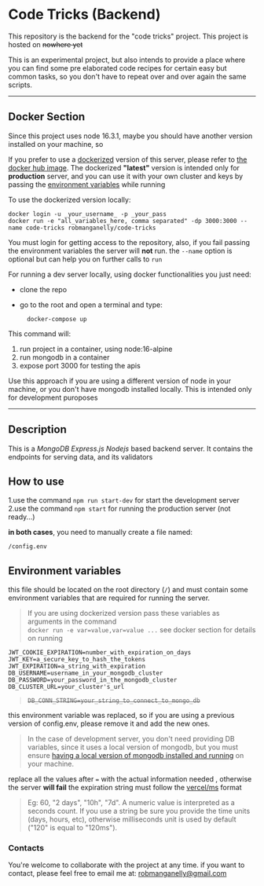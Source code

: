 # Code Tricks (Backend)

This repository is the backend for the "code tricks" project.
This project is hosted on ~~nowhere yet~~

This is an experimental project, but also intends to provide a place where you can find some pre elaborated code recipes for certain easy but common tasks, so you don't have to repeat over and over again the same scripts.

---

## Docker Section

Since this project uses node 16.3.1, maybe you should have another version installed on your machine, so

If you prefer to use a [dockerized](https://docs.docker.com/ "Docker Official Documentation") version of this server, please refer to [the docker hub image](https://hub.docker.com/repository/docker/robmanganelly/code-tricks "https://hub.docker.com/r/robmanganelly/code-tricks"). The dockerized __"latest"__ version is intended only for __production__ server, and you can use it with your own cluster and keys by passing the [environment variables](#environment) while running

To use the dockerized version locally:

    docker login -u _your_username_ -p _your_pass
    docker run -e "all_variables_here, comma separated" -dp 3000:3000 --name code-tricks robmanganelly/code-tricks 

You must login for getting access to the repository, also, if you fail passing the environment variables the server will __not__ run.
the `--name` option is optional but can help you on further calls to `run`

For running a dev server locally, using docker functionalities you just need:

* clone the repo
* go to the root and open a terminal and type:

        docker-compose up

This command will:

1. run project in a container, using node:16-alpine
2. run mongodb in a container
3. expose port 3000 for testing the apis

Use this approach if you are using a different version of node in your machine, or you don't have mongodb installed locally.
This is intended only for development puroposes

---

## Description

This is a *MongoDB Express.js Nodejs* based backend server.
It contains the endpoints for serving data, and its validators

## How to use

1.use the command `npm run start-dev` for start the development server
2.use the command `npm start` for running the production server (not ready...)

__in both cases__, you need to manually create a file named:

    /config.env

## <a id=environment>Environment variables</a>

this file should be located on the root directory (`/`) and must contain some environment variables that are required for running the server.
> If you are using dockerized version pass these variables as arguments in the command  
`docker run -e var=value,var=value ...`
see docker section for details on running

    JWT_COOKIE_EXPIRATION=number_with_expiration_on_days
    JWT_KEY=a_secure_key_to_hash_the_tokens
    JWT_EXPIRATION=a_string_with_expiration
    DB_USERNAME=username_in_your_mongodb_cluster
    DB_PASSWORD=your_password_in_the_mongodb_cluster
    DB_CLUSTER_URL=your_cluster's_url

>~~`DB_CONN_STRING=your_string_to_connect_to_mongo_db`~~

this environment variable was replaced, so if you are using a previous version of config.env, please remove it and add the new ones.

>In the case of development server, you don't need providing DB variables, since it uses a local version of mongodb, but you must ensure [having a local version of mongodb installed and running](https://docs.mongodb.com/guides/server/install/) on your machine.

replace all the values after `=` with the actual information needed , otherwise the server __will fail__
the expiration string must follow the [vercel/ms](https://github.com/vercel/ms) format

>Eg: 60, "2 days", "10h", "7d". A numeric value is interpreted as a seconds count. If you use a string be sure you provide the time units (days, hours, etc), otherwise milliseconds unit is used by default ("120" is equal to "120ms").

### Contacts

You're welcome to collaborate with the project at any time.
if you want to contact, please feel free to email me at:
robmanganelly@gmail.com
